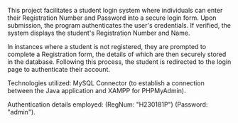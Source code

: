 This project facilitates a student login system where individuals can enter their Registration Number and Password into a secure login form. Upon submission, the program authenticates the user's credentials. If verified, the system displays the student's Registration Number and Name.

In instances where a student is not registered, they are prompted to complete a Registration form, the details of which are then securely stored in the database. Following this process, the student is redirected to the login page to authenticate their account.

Technologies utilized: MySQL Connector (to establish a connection between the Java application and XAMPP for PHPMyAdmin).

Authentication details employed: (RegNum: "H230181P") (Password: "admin").
